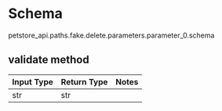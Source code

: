 # Schema
petstore_api.paths.fake.delete.parameters.parameter_0.schema

## validate method
Input Type | Return Type | Notes
------------ | ------------- | -------------
str | str |
